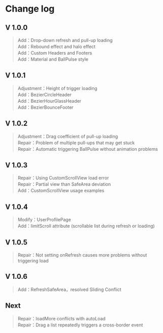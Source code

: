 # Change log

## V 1.0.0
>Add：Drop-down refresh and pull-up loading  
>Add：Rebound effect and halo effect  
>Add：Custom Headers and Footers  
>Add：Material and BallPulse style

## V 1.0.1
>Adjustment：Height of trigger loading  
>Add：BezierCircleHeader  
>Add：BezierHourGlassHeader  
>Add：BezierBounceFooter

## V 1.0.2
>Adjustment：Drag coefficient of pull-up loading  
>Repair：Problem of multiple pull-ups that may get stuck  
>Repair：Automatic triggering BallPulse without animation problems  

## V 1.0.3
>Repair：Using CustomScrollView load error  
>Repair：Partial view than SafeArea deviation  
>Add：CustomScrollView usage examples  

## V 1.0.4
>Modify：UserProfilePage  
>Add：limitScroll attribute (scrollable list during refresh or loading)  

## V 1.0.5
>Repair：Not setting onRefresh causes more problems without triggering load  

## V 1.0.6
>Add：RefreshSafeArea，resolved Sliding Conflict  

## Next
>Repair：loadMore conflicts with autoLoad  
>Repair：Drag a list repeatedly triggers a cross-border event  